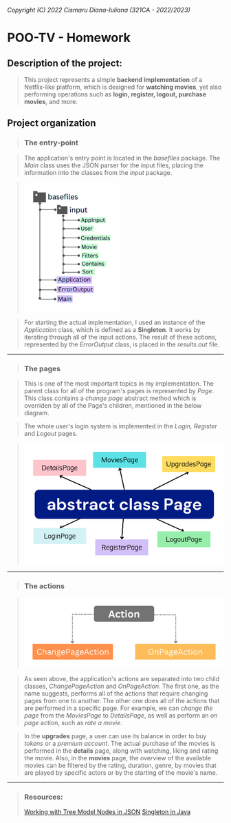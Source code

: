 *Copyright (C) 2022 Cismaru Diana-Iuliana (321CA - 2022/2023)*

# POO-TV - Homework

## Description of the project:
> This project represents a simple **backend implementation** of a Netflix-like
platform, which is designed for **watching movies**, yet also performing operations
such as **login, register, logout, purchase movies**, and more.

## Project organization

> ### The entry-point

> The application's entry point is located in the *basefiles* package. The *Main* 
class uses the JSON parser for the input files, placing the information into the
classes from the *input* package.

> <img alt="flow chart" src="images/basefiles-Diagram-small.jpg" title="flow chart"/>

> For starting the actual implementation, I used an instance of the *Application*
class, which is defined as a **Singleton**. It works by iterating through all of
the input actions.
> The result of these actions, represented by the *ErrorOutput* class, is placed
in the *results.out* file.

----
> ### The pages

> This is one of the most important topics in my implementation. The parent class
for all of the program's pages is represented by *Page*. This class contains a
*change page* abstract method which is overriden by all of the Page's children,
mentioned in the below diagram.

> The whole user's login system is implemented in the *Login, Register* and
*Logout* pages.

> <img alt="flow chart" src="images/Page-Diagram-small.jpg" title="flow chart"/>
---
> ### The actions

> <img alt="flow chart" src="images/ActionDiagram-small.jpg" title="flow chart"/>

> As seen above, the application's actions are separated into two child classes,
*ChangePageAction* and *OnPageAction*.
> The first one, as the name suggests, performs all of the actions that require
changing pages from one to another. The other one does all of the actions that
are performed in a specific page.
> For example, we can *change the page* from the *MoviesPage* to *DetailsPage*, 
as well as perform an *on page* action, such as *rate a movie*.

> In the **upgrades** page, a user can use its balance in order to buy *tokens*
or a *premium account*. The actual purchase of the movies is performed in the 
**details** page, along with watching, liking and rating the movie. Also, in the
**movies** page, the overview of the available movies can be filtered by the rating,
duration, genre, by movies that are played by specific actors or by the starting of
the movie's name.

---

> ### Resources:
> [Working with Tree Model Nodes in JSON](https://www.baeldung.com/jackson-json-node-tree-model)
> [Singleton in Java](https://www.geeksforgeeks.org/singleton-class-java/)
